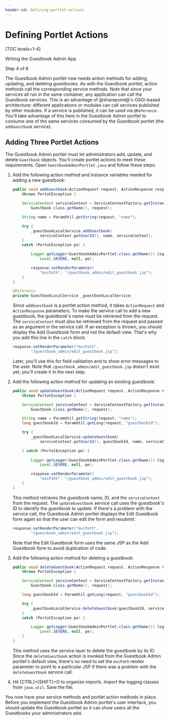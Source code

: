 ```yaml
---
header-id: defining-portlet-actions
---
```


# Defining Portlet Actions

[TOC levels=1-4]

<div class="learn-path-step row">
    <p id="stepTitle">Writing the Guestbook Admin App</p><p>Step 4 of 6</p>
</div>

The Guestbook Admin portlet now needs action methods for adding, updating, and
deleting guestbooks. As with the Guestbook portlet, action methods call the
corresponding service methods. Note that since your services all run in the same
container, any application can call the Guestbook services. This is an advantage
of @sharepoint@'s OSGi-based architecture: different applications or modules can
call services published by other modules. If a service is published, it can be
used via `@Reference`. You'll take advantage of this here in the Guestbook Admin
portlet to consume one of the same services consumed by the Guestbook portlet
(the `addGuestbook` service). 

## Adding Three Portlet Actions

The Guestbook Admin portlet must let administrators add, update, and delete 
`Guestbook` objects. You'll create portlet actions to meet these requirements. 
Open `GuestbookAdminPortlet.java` and follow these steps: 

1.  Add the following action method and instance variables needed for adding a
    new guestbook:

    ```java
    public void addGuestbook(ActionRequest request, ActionResponse response)
        throws PortalException {

        ServiceContext serviceContext = ServiceContextFactory.getInstance(
            Guestbook.class.getName(), request);

        String name = ParamUtil.getString(request, "name");

        try {
            _guestbookLocalService.addGuestbook(
                serviceContext.getUserId(), name, serviceContext);
        }
        catch (PortalException pe) {

            Logger.getLogger(GuestbookAdminPortlet.class.getName()).log(
                Level.SEVERE, null, pe);

            response.setRenderParameter(
                "mvcPath", "/guestbook_admin/edit_guestbook.jsp");
        }
    }
    
	@Reference
	private GuestbookLocalService _guestbookLocalService;
    ```
 
    Since `addGuestbook` is a portlet action method, it takes `ActionRequest` 
    and `ActionResponse` parameters. To make the service call to add a new 
    guestbook, the guestbook's name must be retrieved from the request. The 
    `serviceContext` must also be retrieved from the request and passed as an
    argument in the service call. If an exception is thrown, you should display 
    the Add Guestbook form and not the default view. That's why you add this 
    line in the `catch` block: 

    ```java
    response.setRenderParameter("mvcPath",
            "/guestbook_admin/edit_guestbook.jsp");
    ```

    Later, you'll use this for field validation and to show error messages to 
    the user. Note that `/guestbook_admin/edit_guestbook.jsp` doesn't 
    exist yet; you'll create it in the next step. 

2.  Add the following action method for updating an existing guestbook:

    ```java
    public void updateGuestbook(ActionRequest request, ActionResponse response)
        throws PortalException {

        ServiceContext serviceContext = ServiceContextFactory.getInstance(
            Guestbook.class.getName(), request);

        String name = ParamUtil.getString(request, "name");
        long guestbookId = ParamUtil.getLong(request, "guestbookId");

        try {
            _guestbookLocalService.updateGuestbook(
                serviceContext.getUserId(), guestbookId, name, serviceContext);

        } catch (PortalException pe) {
        
            Logger.getLogger(GuestbookAdminPortlet.class.getName()).log(
                Level.SEVERE, null, pe);

            response.setRenderParameter(
                "mvcPath", "/guestbook_admin/edit_guestbook.jsp");
        }
    }
    ```
 
    This method retrieves the guestbook name, ID, and the `serviceContext` from
    the request. The `updateGuestbook` service call uses the guestbook's ID to 
    identify the guestbook to update. If there's a problem with the service 
    call, the Guestbook Admin portlet displays the Edit Guestbook form again so 
    that the user can edit the form and resubmit:

    ```java
    response.setRenderParameter("mvcPath",
            "/guestbook_admin/edit_guestbook.jsp");
    ```

    Note that the Edit Guestbook form uses the same JSP as the Add Guestbook
    form to avoid duplication of code. 

3.  Add the following action method for deleting a guestbook:

    ```java
    public void deleteGuestbook(ActionRequest request, ActionResponse response)
        throws PortalException {

        ServiceContext serviceContext = ServiceContextFactory.getInstance(
            Guestbook.class.getName(), request);

        long guestbookId = ParamUtil.getLong(request, "guestbookId");

        try {
            _guestbookLocalService.deleteGuestbook(guestbookId, serviceContext);
        }
        catch (PortalException pe) {

            Logger.getLogger(GuestbookAdminPortlet.class.getName()).log(
                Level.SEVERE, null, pe);
        }
    }
    ```

    This method uses the service layer to delete the guestbook by its ID. Since 
    the `deleteGuestbook` action is invoked from the Guestbook Admin portlet's 
    default view, there's no need to set the `mvcPath` render parameter to point 
    to a particular JSP if there was a problem with the `deleteGuestbook` 
    service call. 

4.  Hit [CTRL]+[SHIFT]+O to organize imports. Import the logging classes from
    `java.util`. Save the file. 

You now have your service methods and portlet action methods in place. Before you 
implement the Guestbook Admin portlet's user interface, you should update the
Guestbook portlet so it can show users all the Guestbooks your administrators
add. 
